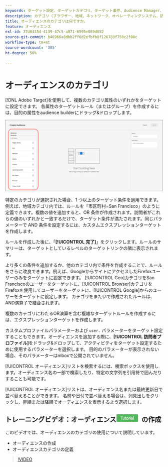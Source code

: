 ```yaml
---
keywords: ターゲット設定、ターゲットカテゴリ、ターゲット条件、Audience Manager、カスタムプロファイルパラメーター、visitorプロファイル、カスタムユーザーパラメーター、ターゲットルール
description: カテゴリ（ブラウザー、地域、ネットワーク、オペレーティングシステム、訪問者プロファイルなど）を使用してコンテンツをターゲットにする方法について説明します。
title: オーディエンスのカテゴリは何ですか。
feature: オーディエンス
exl-id: 37d6435d-4139-47c5-a871-6595e089d052
source-git-commit: b46966a8dbb2ff6d2efbfb8f126783f750c2f08c
workflow-type: tm+mt
source-wordcount: '385'
ht-degree: 50%

---
```


# オーディエンスのカテゴリ

[!DNL Adobe Target]を使用して、複数のカテゴリ属性のいずれかをターゲットに設定できます。 各属性のターゲットルール（またはグループ）を作成するには、目的の属性をaudience builderにドラッグ&amp;ドロップします。

![オーディエンスの属性](/help/c-target/c-audiences/assets/attributes.png)

特定のカテゴリが選択された場合、1 つ以上のターゲット条件を適用できます。例えば、地域カテゴリ内では、ルールを「市区町村=San Francisco」のように定義できます。複数の値を追加すると、OR 条件が作成されます。訪問者がこれらの値のいずれかと一致するだけで、ターゲット条件が満たされます。同じパラメーターで AND 条件を設定するには、カスタムエクスプレッションターゲットを作成します。

ルールを作成した後に、「**[!UICONTROL 完了]**」をクリックします。ルールのサマリーは、ターゲットとしているレベルのターゲットリンクの隣に表示されます。

より多くの条件を追加するか、他のカテゴリ内で条件を作成することで、ルールをさらに改良できます。例えば、GoogleからサイトにアクセスしたFirefoxユーザーのみをターゲットに設定できます。 [!UICONTROL Geo]カテゴリをSan Franciscoのユーザーをターゲットに、[!UICONTROL Browser]カテゴリをFirefoxを使用してユーザーをターゲットに、[!UICONTROL Google]からのユーザーをターゲットに設定します。 カテゴリをまたいで作成されたルールは、AND演算子で結合されます。

複数のカテゴリにわたるOR演算を含む複雑なターゲットルールを作成するには、エクスプレッションターゲットを作成します。

カスタムプロファイルパラメーターおよび `user.` パラメーターをターゲット設定することもできます。オーディエンスを追加する際に、**[!UICONTROL 訪問者プロファイル]**&#x200B;をドラッグ&amp;ドロップして、アクティビティをターゲット設定するために使用するパラメーターを選択します。 目的のパラメーターが表示されない場合、そのパラメーターはmboxで公開されていません。

[!UICONTROL オーディエンス]リストを検索するには、検索ボックスを使用します。オーディエンス名の一部で検索したり、特定の文字列を引用符で囲んだりすることも可能です。

[!UICONTROL オーディエンス]リストは、オーディエンス名または最終更新日で並べ替えることができます。 名前や日付で並べ替える場合は、列見出しをクリックし、昇順または降順でオーディエンスを表示するよう選択します。

## トレーニングビデオ：オーディエンス![チュートリアルバッジ](/help/assets/tutorial.png)の作成

このビデオでは、オーディエンスのカテゴリの使用について説明しています。

* オーディエンスの作成
* オーディエンスカテゴリの定義

>[!VIDEO](https://video.tv.adobe.com/v/17392)
